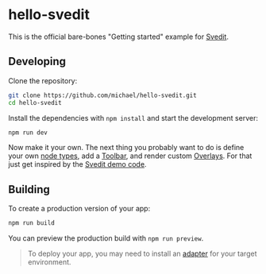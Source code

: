 # hello-svedit

This is the official bare-bones "Getting started" example for [Svedit](https://github.com/michael/svedit).

## Developing

Clone the repository:

```sh
git clone https://github.com/michael/hello-svedit.git
cd hello-svedit
```

Install the dependencies with `npm install` and start the development server:

```sh
npm run dev
```

Now make it your own. The next thing you probably want to do is define your own [node types](https://github.com/michael/svedit/blob/main/src/routes/create_demo_doc.js), add a [Toolbar](https://github.com/michael/svedit/blob/main/src/routes/components/Toolbar.svelte), and render custom [Overlays](https://github.com/michael/svedit/blob/main/src/routes/components/Overlays.svelte). For that just get inspired by the [Svedit demo code](https://github.com/michael/svedit/blob/main/src/routes).

## Building

To create a production version of your app:

```sh
npm run build
```

You can preview the production build with `npm run preview`.

> To deploy your app, you may need to install an [adapter](https://svelte.dev/docs/kit/adapters) for your target environment.
